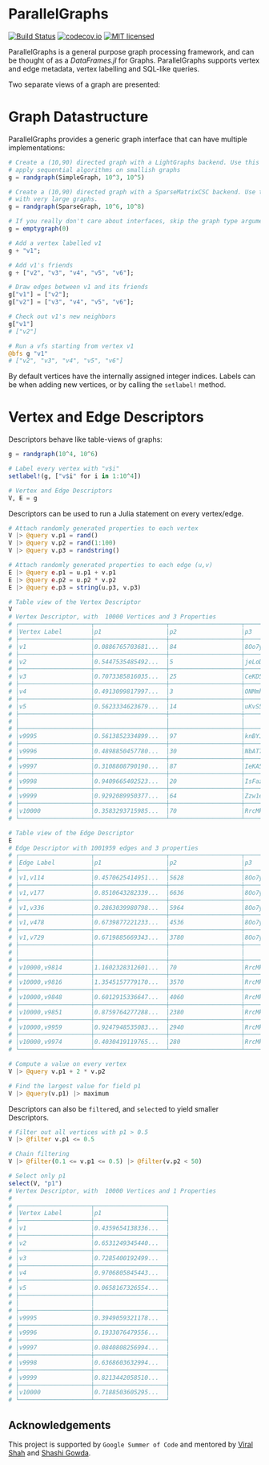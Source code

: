 # ParallelGraphs

[![Build Status](https://travis-ci.org/pranavtbhat/ParallelGraphs.jl.svg?branch=master)](https://travis-ci.org/pranavtbhat/ParallelGraphs.jl)
[![codecov.io](http://codecov.io/github/pranavtbhat/ParallelGraphs.jl/coverage.svg?branch=master)](http://codecov.io/github/pranavtbhat/ParallelGraphs.jl)
[![MIT licensed](https://img.shields.io/badge/license-MIT-blue.svg)](https://raw.githubusercontent.com/pranavtbhat/ParallelGraphs.jl/master/LICENSE.md)

ParallelGraphs is a general purpose graph processing framework, and can be thought of as a *DataFrames.jl* for Graphs. ParallelGraphs supports
vertex and edge metadata, vertex labelling and SQL-like queries.

Two separate views of a graph are presented:

# Graph Datastructure
ParallelGraphs provides a generic graph interface that can have multiple implementations:
```julia
# Create a (10,90) directed graph with a LightGraphs backend. Use this interface if you want to
# apply sequential algorithms on smallish graphs
g = randgraph(SimpleGraph, 10^3, 10^5)

# Create a (10,90) directed graph with a SparseMatrixCSC backend. Use this if you want to work  
# with very large graphs.  
g = randgraph(SparseGraph, 10^6, 10^8)      

# If you really don't care about interfaces, skip the graph type argument
g = emptygraph(0)

# Add a vertex labelled v1
g + "v1";

# Add v1's friends
g + ["v2", "v3", "v4", "v5", "v6"];

# Draw edges between v1 and its friends
g["v1"] = ["v2"];
g["v2"] = ["v3", "v4", "v5", "v6"];

# Check out v1's new neighbors
g["v1"]
# ["v2"]

# Run a vfs starting from vertex v1
@bfs g "v1"
# ["v2", "v3", "v4", "v5", "v6"]
```

By default vertices have the internally assigned integer indices. Labels can be when adding new vertices,
or by calling the `setlabel!` method.

# Vertex and Edge Descriptors
Descriptors behave like table-views of graphs:

```julia
g = randgraph(10^4, 10^6)

# Label every vertex with "v$i"
setlabel!(g, ["v$i" for i in 1:10^4])

# Vertex and Edge Descriptors
V, E = g
```

Descriptors can be used to run a Julia statement on every vertex/edge.
```julia
# Attach randomly generated properties to each vertex
V |> @query v.p1 = rand()
V |> @query v.p2 = rand(1:100)
V |> @query v.p3 = randstring()

# Attach randomly generated properties to each edge (u,v)
E |> @query e.p1 = u.p1 + v.p1
E |> @query e.p2 = u.p2 * v.p2
E |> @query e.p3 = string(u.p3, v.p3)

# Table view of the Vertex Descriptor
V
# Vertex Descriptor, with  10000 Vertices and 3 Properties
# ┌────────────────────┬────────────────────┬────────────────────┬────────────────────┐
# │Vertex Label        │p1                  │p2                  │p3                  │
# ├────────────────────┼────────────────────┼────────────────────┼────────────────────┤
# │v1                  │0.0886765703681...  │84                  │8Oo7yCnn            │
# ├────────────────────┼────────────────────┼────────────────────┼────────────────────┤
# │v2                  │0.5447535485492...  │5                   │jeLoDfpJ            │
# ├────────────────────┼────────────────────┼────────────────────┼────────────────────┤
# │v3                  │0.7073385816035...  │25                  │CeKD51Cf            │
# ├────────────────────┼────────────────────┼────────────────────┼────────────────────┤
# │v4                  │0.4913099817997...  │3                   │ONMmhhZG            │
# ├────────────────────┼────────────────────┼────────────────────┼────────────────────┤
# │v5                  │0.5623334623679...  │14                  │uKvS5xu3            │
# ├────────────────────┼────────────────────┼────────────────────┼────────────────────┤
# │                    │                    │                    │                    │
# ├────────────────────┼────────────────────┼────────────────────┼────────────────────┤
# │v9995               │0.5613852334899...  │97                  │knBYJQWf            │
# ├────────────────────┼────────────────────┼────────────────────┼────────────────────┤
# │v9996               │0.4898850457780...  │30                  │NbAT75gc            │
# ├────────────────────┼────────────────────┼────────────────────┼────────────────────┤
# │v9997               │0.3108808790190...  │87                  │IeKA5qLe            │
# ├────────────────────┼────────────────────┼────────────────────┼────────────────────┤
# │v9998               │0.9409665402523...  │20                  │IsFazqQ8            │
# ├────────────────────┼────────────────────┼────────────────────┼────────────────────┤
# │v9999               │0.9292089950377...  │64                  │Zzw1eada            │
# ├────────────────────┼────────────────────┼────────────────────┼────────────────────┤
# │v10000              │0.3583293715985...  │70                  │RrcMkYxW            │
# └────────────────────┴────────────────────┴────────────────────┴────────────────────┘

# Table view of the Edge Descriptor
E
# Edge Descriptor with 1001959 edges and 3 properties
# ┌────────────────────┬────────────────────┬────────────────────┬────────────────────┐
# │Edge Label          │p1                  │p2                  │p3                  │
# ├────────────────────┼────────────────────┼────────────────────┼────────────────────┤
# │v1,v114             │0.4570625414951...  │5628                │8Oo7yCnnLdyJMZC...  │
# ├────────────────────┼────────────────────┼────────────────────┼────────────────────┤
# │v1,v177             │0.8510643282339...  │6636                │8Oo7yCnn9s8raFg...  │
# ├────────────────────┼────────────────────┼────────────────────┼────────────────────┤
# │v1,v336             │0.2863039980798...  │5964                │8Oo7yCnni7wiA87...  │
# ├────────────────────┼────────────────────┼────────────────────┼────────────────────┤
# │v1,v478             │0.6739877221233...  │4536                │8Oo7yCnno3fa9bq...  │
# ├────────────────────┼────────────────────┼────────────────────┼────────────────────┤
# │v1,v729             │0.6719885669343...  │3780                │8Oo7yCnnQZNPcwq...  │
# ├────────────────────┼────────────────────┼────────────────────┼────────────────────┤
# │                    │                    │                    │                    │
# ├────────────────────┼────────────────────┼────────────────────┼────────────────────┤
# │v10000,v9814        │1.1602328312601...  │70                  │RrcMkYxWnD37V9g...  │
# ├────────────────────┼────────────────────┼────────────────────┼────────────────────┤
# │v10000,v9816        │1.3545157779170...  │3570                │RrcMkYxWnbL68NL...  │
# ├────────────────────┼────────────────────┼────────────────────┼────────────────────┤
# │v10000,v9848        │0.6012915336647...  │4060                │RrcMkYxWLiG6NXq...  │
# ├────────────────────┼────────────────────┼────────────────────┼────────────────────┤
# │v10000,v9851        │0.8759764277288...  │2380                │RrcMkYxWmGkgmZY...  │
# ├────────────────────┼────────────────────┼────────────────────┼────────────────────┤
# │v10000,v9959        │0.9247948535083...  │2940                │RrcMkYxWLdmQi4C...  │
# ├────────────────────┼────────────────────┼────────────────────┼────────────────────┤
# │v10000,v9974        │0.4030419119765...  │280                 │RrcMkYxWDeA1shF...  │
# └────────────────────┴────────────────────┴────────────────────┴────────────────────┘

# Compute a value on every vertex
V |> @query v.p1 + 2 * v.p2

# Find the largest value for field p1
V |> @query(v.p1) |> maximum
```

Descriptors can also be `filter`ed, and `select`ed to yield smaller Descriptors.

```julia
# Filter out all vertices with p1 > 0.5
V |> @filter v.p1 <= 0.5

# Chain filtering
V |> @filter(0.1 <= v.p1 <= 0.5) |> @filter(v.p2 < 50)

# Select only p1
select(V, "p1")
# Vertex Descriptor, with  10000 Vertices and 1 Properties
#
# ┌────────────────────┬────────────────────┐
# │Vertex Label        │p1                  │
# ├────────────────────┼────────────────────┤
# │v1                  │0.4359654138336...  │
# ├────────────────────┼────────────────────┤
# │v2                  │0.6531249345440...  │
# ├────────────────────┼────────────────────┤
# │v3                  │0.7285400192499...  │
# ├────────────────────┼────────────────────┤
# │v4                  │0.9706805845443...  │
# ├────────────────────┼────────────────────┤
# │v5                  │0.0658167326554...  │
# ├────────────────────┼────────────────────┤
# │                    │                    │
# ├────────────────────┼────────────────────┤
# │v9995               │0.3949059321178...  │
# ├────────────────────┼────────────────────┤
# │v9996               │0.1933076479556...  │
# ├────────────────────┼────────────────────┤
# │v9997               │0.0840808256994...  │
# ├────────────────────┼────────────────────┤
# │v9998               │0.6368603632994...  │
# ├────────────────────┼────────────────────┤
# │v9999               │0.8213442058510...  │
# ├────────────────────┼────────────────────┤
# │v10000              │0.7188503605295...  │
# └────────────────────┴────────────────────┘
```

## Acknowledgements
This project is supported by `Google Summer of Code` and mentored by [Viral Shah](https://github.com/ViralBShah) and [Shashi Gowda](https://github.com/shashi).
